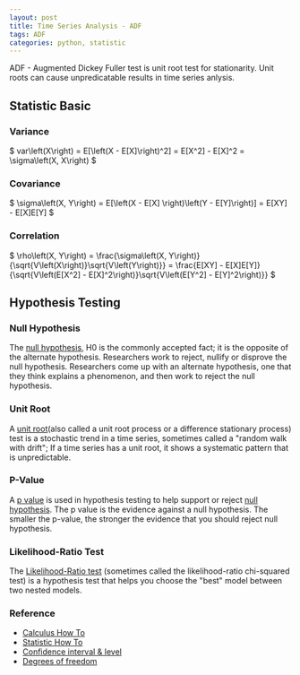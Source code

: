 ```yaml
---
layout: post
title: Time Series Analysis - ADF
tags: ADF 
categories: python, statistic
---
```

ADF - Augmented Dickey Fuller test is unit root test for stationarity. Unit roots can cause unpredicatable results in time series anlysis. 

## Statistic Basic

### Variance
$
var\left(X\right) = E[\left(X - E[X]\right)^2] = E[X^2] - E[X]^2 = \sigma\left(X, X\right)
$

### Covariance
$
\sigma\left(X, Y\right) = E[\left(X - E[X] \right)\left(Y - E[Y]\right)] = E[XY] - E[X]E[Y]
$
### Correlation
$
\rho\left(X, Y\right) = \frac{\sigma\left(X, Y\right)}{\sqrt{V\left(X\right)}\sqrt{V\left(Y\right)}} = \frac{E[XY] - E[X]E[Y]}{\sqrt{V\left(E[X^2] - E[X]^2\right)}\sqrt{V\left(E[Y^2] - E[Y]^2\right)}}
$

## Hypothesis Testing

### Null Hypothesis
The [null hypothesis](https://www.statisticshowto.com/probability-and-statistics/null-hypothesis/), H0 is the commonly accepted fact; it is the opposite of the alternate hypothesis. Researchers work to reject, nullify or disprove the null hypothesis. Researchers come up with an alternate hypothesis, one that they think explains a phenomenon, and then work to reject the null hypothesis.

### Unit Root
A [unit root](https://www.statisticshowto.com/unit-root/)(also called a unit root process or a difference stationary process) test is a stochastic trend in a time series, sometimes called a "random walk with drift"; If a time series has a unit root, it shows a systematic pattern that is unpredictable.

### P-Value
A [p value](https://www.statisticshowto.com/p-value/) is used in hypothesis testing to help support or reject [null hypothesis](https://www.statisticshowto.com/probability-and-statistics/null-hypothesis/). The p value is the evidence against a null hypothesis. The smaller the p-value, the stronger the evidence that you should reject null hypothesis. 

### Likelihood-Ratio Test
The [Likelihood-Ratio test](https://www.statisticshowto.com/likelihood-ratio-tests/) (sometimes called the likelihood-ratio chi-squared test) is a hypothesis test that helps you choose the "best" model between two nested models.


### Reference
* [Calculus How To](https://calculushowto.com/)
* [Statistic How To](https://www.statisticshowto.com/)
* [Confidence interval & level](https://www.statisticshowto.com/probability-and-statistics/confidence-interval/)
* [Degrees of freedom](https://www.statisticshowto.com/probability-and-statistics/hypothesis-testing/degrees-of-freedom/)